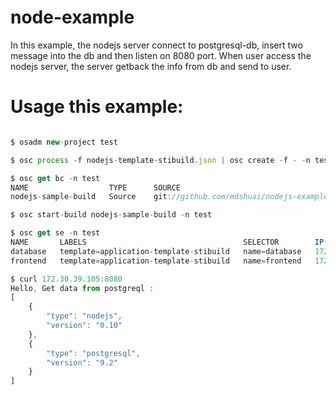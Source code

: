 node-example
=========
In this example, the nodejs server connect to postgresql-db, insert two message into the db and then listen on 8080 port. When user access the nodejs server, the server getback the info from db and send to user.

# Usage this example:
```javascript

$ osadm new-project test

$ osc process -f nodejs-template-stibuild.json | osc create -f - -n test

$ osc get bc -n test
NAME                  TYPE      SOURCE
nodejs-sample-build   Source    git://github.com/mdshuai/nodejs-example.git

$ osc start-build nodejs-sample-build -n test

$ osc get se -n test
NAME       LABELS                                   SELECTOR        IP(S)           PORT(S)
database   template=application-template-stibuild   name=database   172.30.99.105   5432/TCP
frontend   template=application-template-stibuild   name=frontend   172.30.39.105   8080/TCP

$ curl 172.30.39.105:8080
Hello, Get data from postgreql : 
[
    {
        "type": "nodejs",
        "version": "0.10"
    },
    {
        "type": "postgresql",
        "version": "9.2"
    }
]
```
